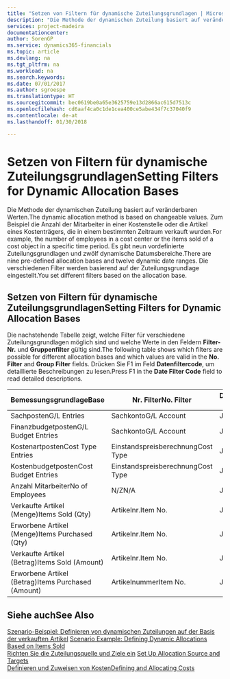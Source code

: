 ```yaml
---
title: "Setzen von Filtern für dynamische Zuteilungsgrundlagen | Microsoft Docs"
description: "Die Methode der dynamischen Zuteilung basiert auf veränderbaren Werten. Zum Beispiel die Anzahl der Mitarbeiter in einer Kostenstelle oder die Artikel eines Kostenträgers, die in einem bestimmten Zeitraum verkauft wurden. Es gibt neun vordefinierte Zuteilungsgrundlagen und zwölf dynamische Datumsbereiche. Die verschiedenen Filter werden basierend auf der Zuteilungsgrundlage eingestellt."
services: project-madeira
documentationcenter: 
author: SorenGP
ms.service: dynamics365-financials
ms.topic: article
ms.devlang: na
ms.tgt_pltfrm: na
ms.workload: na
ms.search.keywords: 
ms.date: 07/01/2017
ms.author: sgroespe
ms.translationtype: HT
ms.sourcegitcommit: bec0619be0a65e3625759e13d2866ac615d7513c
ms.openlocfilehash: cd6aaf4ca0c1de1cea400ce5abe434f7c37040f9
ms.contentlocale: de-at
ms.lasthandoff: 01/30/2018

---
```

# <a name="setting-filters-for-dynamic-allocation-bases"></a><span data-ttu-id="10297-106">Setzen von Filtern für dynamische Zuteilungsgrundlagen</span><span class="sxs-lookup"><span data-stu-id="10297-106">Setting Filters for Dynamic Allocation Bases</span></span>
<span data-ttu-id="10297-107">Die Methode der dynamischen Zuteilung basiert auf veränderbaren Werten.</span><span class="sxs-lookup"><span data-stu-id="10297-107">The dynamic allocation method is based on changeable values.</span></span> <span data-ttu-id="10297-108">Zum Beispiel die Anzahl der Mitarbeiter in einer Kostenstelle oder die Artikel eines Kostenträgers, die in einem bestimmten Zeitraum verkauft wurden.</span><span class="sxs-lookup"><span data-stu-id="10297-108">For example, the number of employees in a cost center or the items sold of a cost object in a specific time period.</span></span> <span data-ttu-id="10297-109">Es gibt neun vordefinierte Zuteilungsgrundlagen und zwölf dynamische Datumsbereiche.</span><span class="sxs-lookup"><span data-stu-id="10297-109">There are nine pre-defined allocation bases and twelve dynamic date ranges.</span></span> <span data-ttu-id="10297-110">Die verschiedenen Filter werden basierend auf der Zuteilungsgrundlage eingestellt.</span><span class="sxs-lookup"><span data-stu-id="10297-110">You set different filters based on the allocation base.</span></span>  

## <a name="setting-filters-for-dynamic-allocation-bases"></a><span data-ttu-id="10297-111">Setzen von Filtern für dynamische Zuteilungsgrundlagen</span><span class="sxs-lookup"><span data-stu-id="10297-111">Setting Filters for Dynamic Allocation Bases</span></span>  
 <span data-ttu-id="10297-112">Die nachstehende Tabelle zeigt, welche Filter für verschiedene Zuteilungsgrundlagen möglich sind und welche Werte in den Feldern **Filter-Nr.** und **Gruppenfilter** gültig sind.</span><span class="sxs-lookup"><span data-stu-id="10297-112">The following table shows which filters are possible for different allocation bases and which values are valid in the **No. Filter** and **Group Filter** fields.</span></span> <span data-ttu-id="10297-113">Drücken Sie F1 im Feld **Datenfiltercode**, um detaillierte Beschreibungen zu lesen.</span><span class="sxs-lookup"><span data-stu-id="10297-113">Press F1 in the **Date Filter Code** field to read detailed descriptions.</span></span>  

|<span data-ttu-id="10297-114">**Bemessungsgrundlage**</span><span class="sxs-lookup"><span data-stu-id="10297-114">**Base**</span></span>|<span data-ttu-id="10297-115">**Nr. Filter**</span><span class="sxs-lookup"><span data-stu-id="10297-115">**No. Filter**</span></span>|<span data-ttu-id="10297-116">**Datumsfiltercode**</span><span class="sxs-lookup"><span data-stu-id="10297-116">**Date Filter Code**</span></span>|<span data-ttu-id="10297-117">**Kostenstellenfilter**</span><span class="sxs-lookup"><span data-stu-id="10297-117">**Cost Center Filter**</span></span>|<span data-ttu-id="10297-118">**Kostenträgerfilter**</span><span class="sxs-lookup"><span data-stu-id="10297-118">**Cost Object Filter**</span></span>|<span data-ttu-id="10297-119">**Gruppenfilter**</span><span class="sxs-lookup"><span data-stu-id="10297-119">**Group Filter**</span></span>|  
|--------------|----------------------------------------|----------------------------------------------|------------------------------------------------|------------------------------------------------|------------------------------------------|  
|<span data-ttu-id="10297-120">Sachposten</span><span class="sxs-lookup"><span data-stu-id="10297-120">G/L Entries</span></span>|<span data-ttu-id="10297-121">Sachkonto</span><span class="sxs-lookup"><span data-stu-id="10297-121">G/L Account</span></span>|<span data-ttu-id="10297-122">Ja</span><span class="sxs-lookup"><span data-stu-id="10297-122">Yes</span></span>|<span data-ttu-id="10297-123">Ja</span><span class="sxs-lookup"><span data-stu-id="10297-123">Yes</span></span>|<span data-ttu-id="10297-124">Ja</span><span class="sxs-lookup"><span data-stu-id="10297-124">Yes</span></span>|<span data-ttu-id="10297-125">N/Z</span><span class="sxs-lookup"><span data-stu-id="10297-125">N/A</span></span>|  
|<span data-ttu-id="10297-126">Finanzbudgetposten</span><span class="sxs-lookup"><span data-stu-id="10297-126">G/L Budget Entries</span></span>|<span data-ttu-id="10297-127">Sachkonto</span><span class="sxs-lookup"><span data-stu-id="10297-127">G/L Account</span></span>|<span data-ttu-id="10297-128">Ja</span><span class="sxs-lookup"><span data-stu-id="10297-128">Yes</span></span>|<span data-ttu-id="10297-129">Ja</span><span class="sxs-lookup"><span data-stu-id="10297-129">Yes</span></span>|<span data-ttu-id="10297-130">Ja</span><span class="sxs-lookup"><span data-stu-id="10297-130">Yes</span></span>|<span data-ttu-id="10297-131">Finanzbudgetname</span><span class="sxs-lookup"><span data-stu-id="10297-131">G/L Budget Name</span></span>|  
|<span data-ttu-id="10297-132">Kostenartposten</span><span class="sxs-lookup"><span data-stu-id="10297-132">Cost Type Entries</span></span>|<span data-ttu-id="10297-133">Einstandspreisberechnung</span><span class="sxs-lookup"><span data-stu-id="10297-133">Cost Type</span></span>|<span data-ttu-id="10297-134">Ja</span><span class="sxs-lookup"><span data-stu-id="10297-134">Yes</span></span>|<span data-ttu-id="10297-135">Ja</span><span class="sxs-lookup"><span data-stu-id="10297-135">Yes</span></span>|<span data-ttu-id="10297-136">Ja</span><span class="sxs-lookup"><span data-stu-id="10297-136">Yes</span></span>|<span data-ttu-id="10297-137">N/Z</span><span class="sxs-lookup"><span data-stu-id="10297-137">N/A</span></span>|  
|<span data-ttu-id="10297-138">Kostenbudgetposten</span><span class="sxs-lookup"><span data-stu-id="10297-138">Cost Budget Entries</span></span>|<span data-ttu-id="10297-139">Einstandspreisberechnung</span><span class="sxs-lookup"><span data-stu-id="10297-139">Cost Type</span></span>|<span data-ttu-id="10297-140">Ja</span><span class="sxs-lookup"><span data-stu-id="10297-140">Yes</span></span>|<span data-ttu-id="10297-141">Ja</span><span class="sxs-lookup"><span data-stu-id="10297-141">Yes</span></span>|<span data-ttu-id="10297-142">Ja</span><span class="sxs-lookup"><span data-stu-id="10297-142">Yes</span></span>|<span data-ttu-id="10297-143">Budgetname</span><span class="sxs-lookup"><span data-stu-id="10297-143">Budget Name</span></span>|  
|<span data-ttu-id="10297-144">Anzahl Mitarbeiter</span><span class="sxs-lookup"><span data-stu-id="10297-144">No of Employees</span></span>|<span data-ttu-id="10297-145">N/Z</span><span class="sxs-lookup"><span data-stu-id="10297-145">N/A</span></span>|<span data-ttu-id="10297-146">Ja</span><span class="sxs-lookup"><span data-stu-id="10297-146">Yes</span></span>|<span data-ttu-id="10297-147">Ja</span><span class="sxs-lookup"><span data-stu-id="10297-147">Yes</span></span>|<span data-ttu-id="10297-148">Ja</span><span class="sxs-lookup"><span data-stu-id="10297-148">Yes</span></span>|<span data-ttu-id="10297-149">N/Z</span><span class="sxs-lookup"><span data-stu-id="10297-149">N/A</span></span>|  
|<span data-ttu-id="10297-150">Verkaufte Artikel (Menge)</span><span class="sxs-lookup"><span data-stu-id="10297-150">Items Sold (Qty)</span></span>|<span data-ttu-id="10297-151">Artikelnr.</span><span class="sxs-lookup"><span data-stu-id="10297-151">Item No.</span></span>|<span data-ttu-id="10297-152">Ja</span><span class="sxs-lookup"><span data-stu-id="10297-152">Yes</span></span>|<span data-ttu-id="10297-153">Ja</span><span class="sxs-lookup"><span data-stu-id="10297-153">Yes</span></span>|<span data-ttu-id="10297-154">Ja</span><span class="sxs-lookup"><span data-stu-id="10297-154">Yes</span></span>|<span data-ttu-id="10297-155">Lagerbuchungsgruppe</span><span class="sxs-lookup"><span data-stu-id="10297-155">Inventory Posting Group</span></span>|  
|<span data-ttu-id="10297-156">Erworbene Artikel (Menge)</span><span class="sxs-lookup"><span data-stu-id="10297-156">Items Purchased (Qty)</span></span>|<span data-ttu-id="10297-157">Artikelnr.</span><span class="sxs-lookup"><span data-stu-id="10297-157">Item No.</span></span>|<span data-ttu-id="10297-158">Ja</span><span class="sxs-lookup"><span data-stu-id="10297-158">Yes</span></span>|<span data-ttu-id="10297-159">Ja</span><span class="sxs-lookup"><span data-stu-id="10297-159">Yes</span></span>|<span data-ttu-id="10297-160">Ja</span><span class="sxs-lookup"><span data-stu-id="10297-160">Yes</span></span>|<span data-ttu-id="10297-161">Lagerbuchungsgruppe</span><span class="sxs-lookup"><span data-stu-id="10297-161">Inventory Posting Group</span></span>|  
|<span data-ttu-id="10297-162">Verkaufte Artikel (Betrag)</span><span class="sxs-lookup"><span data-stu-id="10297-162">Items Sold (Amount)</span></span>|<span data-ttu-id="10297-163">Artikelnr.</span><span class="sxs-lookup"><span data-stu-id="10297-163">Item No.</span></span>|<span data-ttu-id="10297-164">Ja</span><span class="sxs-lookup"><span data-stu-id="10297-164">Yes</span></span>|<span data-ttu-id="10297-165">Ja</span><span class="sxs-lookup"><span data-stu-id="10297-165">Yes</span></span>|<span data-ttu-id="10297-166">Ja</span><span class="sxs-lookup"><span data-stu-id="10297-166">Yes</span></span>|<span data-ttu-id="10297-167">Lagerbuchungsgruppe</span><span class="sxs-lookup"><span data-stu-id="10297-167">Inventory Posting Group</span></span>|  
|<span data-ttu-id="10297-168">Erworbene Artikel (Betrag)</span><span class="sxs-lookup"><span data-stu-id="10297-168">Items Purchased (Amount)</span></span>|<span data-ttu-id="10297-169">Artikelnummer</span><span class="sxs-lookup"><span data-stu-id="10297-169">Item No.</span></span>|<span data-ttu-id="10297-170">Ja</span><span class="sxs-lookup"><span data-stu-id="10297-170">Yes</span></span>|<span data-ttu-id="10297-171">Ja</span><span class="sxs-lookup"><span data-stu-id="10297-171">Yes</span></span>|<span data-ttu-id="10297-172">Ja</span><span class="sxs-lookup"><span data-stu-id="10297-172">Yes</span></span>|<span data-ttu-id="10297-173">Lagerbuchungsgruppe</span><span class="sxs-lookup"><span data-stu-id="10297-173">Inventory Posting Group</span></span>|  

## <a name="see-also"></a><span data-ttu-id="10297-174">Siehe auch</span><span class="sxs-lookup"><span data-stu-id="10297-174">See Also</span></span>  
 <span data-ttu-id="10297-175">[Szenario-Beispiel: Definieren von dynamischen Zuteilungen auf der Basis der verkauften Artikel](finance-scenario-example-defining-dynamic-allocations-based-on-items-sold.md) </span><span class="sxs-lookup"><span data-stu-id="10297-175">[Scenario Example: Defining Dynamic Allocations Based on Items Sold](finance-scenario-example-defining-dynamic-allocations-based-on-items-sold.md) </span></span>  
 <span data-ttu-id="10297-176">[Richten Sie die Zuteilungsquelle und Ziele ein](finance-how-to-set-up-allocation-source-and-targets.md) </span><span class="sxs-lookup"><span data-stu-id="10297-176">[Set Up Allocation Source and Targets](finance-how-to-set-up-allocation-source-and-targets.md) </span></span>  
 [<span data-ttu-id="10297-177">Definieren und Zuweisen von Kosten</span><span class="sxs-lookup"><span data-stu-id="10297-177">Defining and Allocating Costs</span></span>](finance-define-and-allocate-costs.md)

